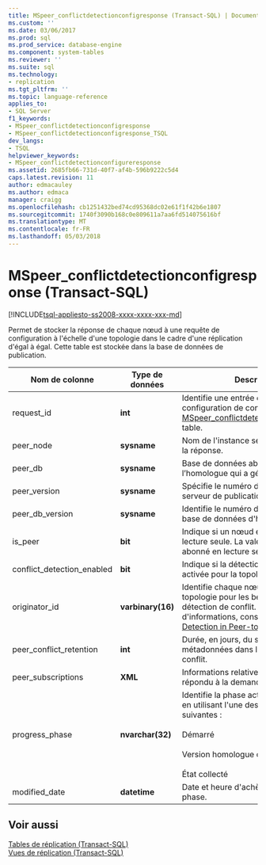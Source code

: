 ```yaml
---
title: MSpeer_conflictdetectionconfigresponse (Transact-SQL) | Documents Microsoft
ms.custom: ''
ms.date: 03/06/2017
ms.prod: sql
ms.prod_service: database-engine
ms.component: system-tables
ms.reviewer: ''
ms.suite: sql
ms.technology:
- replication
ms.tgt_pltfrm: ''
ms.topic: language-reference
applies_to:
- SQL Server
f1_keywords:
- MSpeer_conflictdetectionconfigresponse
- MSpeer_conflictdetectionconfigresponse_TSQL
dev_langs:
- TSQL
helpviewer_keywords:
- MSpeer_conflictdetectionconfigureresponse
ms.assetid: 2685fb66-731d-40f7-af4b-596b9222c5d4
caps.latest.revision: 11
author: edmacauley
ms.author: edmaca
manager: craigg
ms.openlocfilehash: cb1251432bed74cd95368dc02e61f1f42b6e1807
ms.sourcegitcommit: 1740f3090b168c0e809611a7aa6fd514075616bf
ms.translationtype: MT
ms.contentlocale: fr-FR
ms.lasthandoff: 05/03/2018
---
```

# <a name="mspeerconflictdetectionconfigresponse-transact-sql"></a>MSpeer_conflictdetectionconfigresponse (Transact-SQL)
[!INCLUDE[tsql-appliesto-ss2008-xxxx-xxxx-xxx-md](../../includes/tsql-appliesto-ss2008-xxxx-xxxx-xxx-md.md)]

  Permet de stocker la réponse de chaque nœud à une requête de configuration à l'échelle d'une topologie dans le cadre d'une réplication d'égal à égal. Cette table est stockée dans la base de données de publication.  
  
|Nom de colonne|Type de données| Description|  
|-----------------|---------------|-----------------|  
|request_id|**int**|Identifie une entrée de demande de configuration de conflit dans les [MSpeer_conflictdetectionconfigrequest](../../relational-databases/system-tables/mspeer-conflictdetectionconfigrequest-transact-sql.md) table.|  
|peer_node|**sysname**|Nom de l'instance serveur qui a généré la réponse.|  
|peer_db|**sysname**|Base de données abonnement sur l’homologue qui a généré la réponse.|  
|peer_version|**sysname**|Spécifie le numéro de version du serveur de publication.|  
|peer_db_version|**sysname**|Identifie le numéro de version de la base de données d'homologue.|  
|is_peer|**bit**|Indique si un nœud est un Abonné en lecture seule. La valeur **0** indiqué un abonné en lecture seule.|  
|conflict_detection_enabled|**bit**|Indique si la détection de conflit est activée pour la topologie.|  
|originator_id|**varbinary(16)**|Identifie chaque nœud dans la topologie pour les besoins de la détection de conflit. Pour plus d'informations, consultez [Conflict Detection in Peer-to-Peer Replication](../../relational-databases/replication/transactional/peer-to-peer-conflict-detection-in-peer-to-peer-replication.md).|  
|peer_conflict_retention|**int**|Durée, en jours, du stockage des métadonnées dans les tables en conflit.|  
|peer_subscriptions|**XML**|Informations relatives au nœud ayant répondu à la demande.|  
|progress_phase|**nvarchar(32)**|Identifie la phase actuelle du traitement en utilisant l'une des valeurs suivantes :<br /><br /> Démarré<br /><br /> Version homologue collectée<br /><br /> État collecté|  
|modified_date|**datetime**|Date et heure d'achèvement d'une phase.|  
  
## <a name="see-also"></a>Voir aussi  
 [Tables de réplication &#40;Transact-SQL&#41;](../../relational-databases/system-tables/replication-tables-transact-sql.md)   
 [Vues de réplication &#40;Transact-SQL&#41;](../../relational-databases/system-views/replication-views-transact-sql.md)  
  
  
